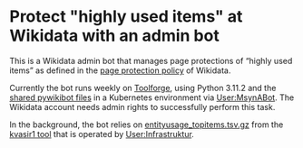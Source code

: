# Protect "highly used items" at Wikidata with an admin bot
This is a Wikidata admin bot that manages page protections of “highly used items” as defined in the [page protection policy](https://www.wikidata.org/wiki/Wikidata:Protection_policy) of Wikidata.

Currently the bot runs weekly on [Toolforge](https://wikitech.wikimedia.org/wiki/Portal:Toolforge), using Python 3.11.2 and the [shared pywikibot files](https://wikitech.wikimedia.org/wiki/Help:Toolforge/Pywikibot#Using_the_shared_Pywikibot_files_(recommended_setup)) in a Kubernetes environment via [User:MsynABot](https://www.wikidata.org/wiki/User:MsynABot). The Wikidata account needs admin rights to successfully perform this task.

In the background, the bot relies on [entityusage_topitems.tsv.gz](https://tools-static.wmflabs.org/kvasir1/entityusage_topitems.tsv.gz) from the [kvasir1 tool](https://toolsadmin.wikimedia.org/tools/id/kvasir1) that is operated by [User:Infrastruktur](https://www.wikidata.org/wiki/User:Infrastruktur).